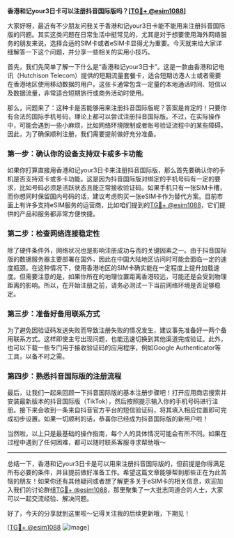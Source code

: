 **香港和记your3日卡可以注册抖音国际版吗？[[TG💪+ @esim1088](https://t.me/s/esim1088)]**

大家好呀，最近有不少朋友问我关于香港和记your3日卡能不能用来注册抖音国际版的问题。其实这类问题在日常生活中挺常见的，尤其是对于想要使用海外网络服务的朋友来说，选择合适的SIM卡或者eSIM卡显得尤为重要。今天就来给大家详细解答一下这个问题，并分享一些相关的实用小技巧。

首先，我们先简单了解一下什么是“香港和记your3日卡”。这是一款由香港和记电讯（Hutchison Telecom）提供的短期流量套餐卡，适合短期访港人士或者需要在香港地区使用移动数据的用户。这张卡通常包含一定量的本地通话时间、短信以及数据流量，非常适合短期旅行或商务活动时使用。

那么，问题来了：这种卡是否能够用来注册抖音国际版呢？答案是肯定的！只要你有合法的国际手机号码，理论上都可以尝试注册抖音国际版。不过，在实际操作中，可能会遇到一些小麻烦，比如网络环境限制或者账号验证流程中的某些障碍。因此，为了确保顺利注册，我们需要提前做好充分准备。

### **第一步：确认你的设备支持双卡或多卡功能**
如果你打算直接用香港和记your3日卡来注册抖音国际版，那么首先要确认你的手机是否支持双卡或多卡功能。这是因为抖音国际版对绑定的手机号码有一定的要求，比如号码必须是活跃状态且能正常接收验证码。如果手机只有一张SIM卡槽，而你想同时保留国内号码的话，建议考虑购买一张eSIM卡作为替代方案。目前市面上有许多支持eSIM服务的运营商，比如咱们提到的[TG💪+ @esim1088](https://t.me/s/esim1088)，它们提供的产品和服务都非常方便快捷。

### **第二步：检查网络连接稳定性**
除了硬件条件外，网络状况也是影响注册成功与否的关键因素之一。由于抖音国际版的数据服务器主要部署在国外，因此在中国大陆地区访问时可能会面临一定的速度瓶颈。在这种情况下，使用香港地区的SIM卡确实能在一定程度上提升加载速度。但需要注意的是，如果你所在的地理位置距离香港较远，可能还是会受到物理距离的影响。所以，在开始注册之前，请务必测试一下当前网络环境是否足够稳定。

### **第三步：准备好备用联系方式**
为了避免因验证码发送失败而导致注册失败的情况发生，建议事先准备好一两个备用联系方式。这样即使主号出现问题，也能迅速切换到其他渠道完成验证。此外，也可以下载一些专门用于接收验证码的应用程序，例如Google Authenticator等工具，以备不时之需。

### **第四步：熟悉抖音国际版的注册流程**
最后，让我们一起来回顾一下抖音国际版的基本注册步骤吧！打开应用商店搜索并安装最新版本的抖音国际版（TikTok），然后按照提示输入你的手机号码进行注册。接下来会收到一条来自抖音官方平台的短信验证码，将其填入相应位置即可完成初步设置。如果一切顺利的话，恭喜你已经成为抖音国际版的新用户啦！

当然啦，以上只是最基础的操作指南，每个人的具体情况可能会有所不同。如果在过程中遇到了任何困难，都可以随时联系客服寻求帮助哦～

---

总结一下，香港和记your3日卡是可以用来注册抖音国际版的，但前提是你得满足所有必要的条件，并且提前做好准备工作。希望这篇文章能够帮到那些正在为此苦恼的朋友！如果你还有其他疑问或者想了解更多关于eSIM卡的相关信息，欢迎加入我们的讨论群组[TG💪+ @esim1088](https://t.me/s/esim1088)，那里聚集了一大批志同道合的人士，大家可以一起交流经验、解决问题。

好了，今天的分享就到这里啦～记得关注我的后续更新哦，下期见！

[[TG💪+ @esim1088](https://t.me/s/esim1088) ![Image](https://i.postimg.cc/4NQfJmqS/Snipaste-2025-05-13-00-14-12.png)]